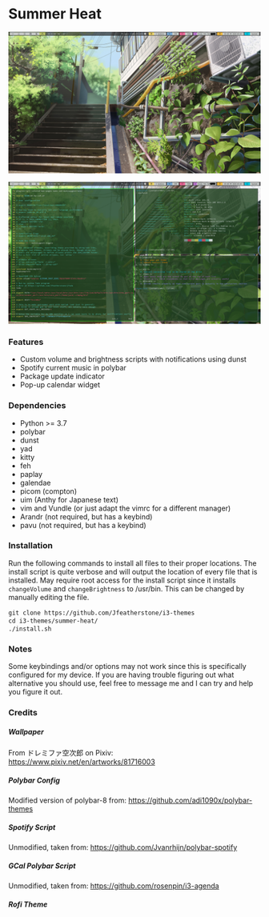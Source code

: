 # Summer Heat

![summer-heat_empty](https://raw.githubusercontent.com/Jfeatherstone/i3-themes/master/summer-heat/summer-heat_empty.png)

![summer-heat_busy](https://raw.githubusercontent.com/Jfeatherstone/i3-themes/master/summer-heat/summer-heat_busy.png)

### Features
- Custom volume and brightness scripts with notifications using dunst
- Spotify current music in polybar
- Package update indicator
- Pop-up calendar widget

### Dependencies
- Python >= 3.7
- polybar
- dunst
- yad
- kitty
- feh
- paplay
- galendae
- picom (compton)
- uim (Anthy for Japanese text)
- vim and Vundle (or just adapt the vimrc for a different manager)
- Arandr (not required, but has a keybind)
- pavu (not required, but has a keybind)


### Installation

Run the following commands to install all files to their proper locations. The install script is quite verbose and will output the location of every file that is installed. May require root access for the install script since it installs `changeVolume` and `changeBrightness` to /usr/bin. This can be changed by manually editing the file.

```
git clone https://github.com/Jfeatherstone/i3-themes
cd i3-themes/summer-heat/
./install.sh
```


### Notes

Some keybindings and/or options may not work since this is specifically configured for my device. If you are having trouble figuring out what alternative you should use, feel free to message me and I can try and help you figure it out.


### Credits

##### Wallpaper
From ドレミファ空次郎 on Pixiv: https://www.pixiv.net/en/artworks/81716003

##### Polybar Config
Modified version of polybar-8 from: https://github.com/adi1090x/polybar-themes

##### Spotify Script
Unmodified, taken from: https://github.com/Jvanrhijn/polybar-spotify

##### GCal Polybar Script
Unmodified, taken from: https://github.com/rosenpin/i3-agenda

##### Rofi Theme

